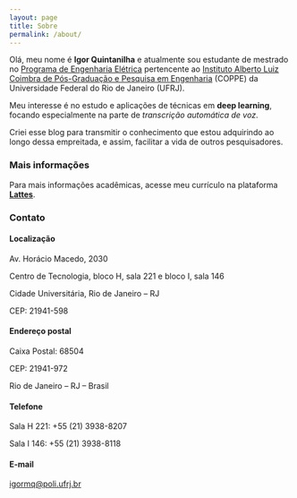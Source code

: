 ```yaml
---
layout: page
title: Sobre
permalink: /about/
---
```


Olá, meu nome é **Igor Quintanilha** e atualmente sou estudante de mestrado no [Programa de Engenharia Elétrica](http://www.pee.ufrj.br) pertencente ao [Instituto Alberto Luiz Coimbra de Pós-Graduação e Pesquisa em Engenharia](http://coppe.ufrj.br) (COPPE) da Universidade Federal do Rio de Janeiro (UFRJ).

Meu interesse é no estudo e aplicações de técnicas em **deep learning**, focando especialmente na parte de *transcrição automática de voz*.

Criei esse blog para transmitir o conhecimento que estou adquirindo ao longo dessa empreitada, e assim, facilitar a vida de outros pesquisadores.


### Mais informações

Para mais informações acadêmicas, acesse meu currículo na plataforma [**Lattes**](http://lattes.cnpq.br/3790573686920537).

### Contato

#### Localização
Av. Horácio Macedo, 2030

Centro de Tecnologia, bloco H, sala 221 e bloco I, sala 146

Cidade Universitária, Rio de Janeiro – RJ

CEP: 21941-598

#### Endereço postal
Caixa Postal: 68504

CEP: 21941-972

Rio de Janeiro – RJ – Brasil

#### Telefone
Sala H 221: +55 (21) 3938-8207

Sala I 146: +55 (21) 3938-8118

#### E-mail
[igormq@poli.ufrj.br](mailto:igormq@poli.ufrj.br)
